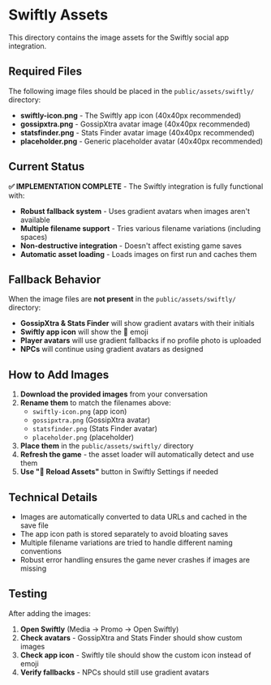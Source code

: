 # Swiftly Assets

This directory contains the image assets for the Swiftly social app integration.

## Required Files

The following image files should be placed in the `public/assets/swiftly/` directory:

- **swiftly-icon.png** - The Swiftly app icon (40x40px recommended)
- **gossipxtra.png** - GossipXtra avatar image (40x40px recommended)  
- **statsfinder.png** - Stats Finder avatar image (40x40px recommended)
- **placeholder.png** - Generic placeholder avatar (40x40px recommended)

## Current Status

**✅ IMPLEMENTATION COMPLETE** - The Swiftly integration is fully functional with:

- **Robust fallback system** - Uses gradient avatars when images aren't available
- **Multiple filename support** - Tries various filename variations (including spaces)
- **Non-destructive integration** - Doesn't affect existing game saves
- **Automatic asset loading** - Loads images on first run and caches them

## Fallback Behavior

When the image files are **not present** in the `public/assets/swiftly/` directory:

- **GossipXtra & Stats Finder** will show gradient avatars with their initials
- **Swiftly app icon** will show the 📱 emoji
- **Player avatars** will use gradient fallbacks if no profile photo is uploaded
- **NPCs** will continue using gradient avatars as designed

## How to Add Images

1. **Download the provided images** from your conversation
2. **Rename them** to match the filenames above:
   - `swiftly-icon.png` (app icon)
   - `gossipxtra.png` (GossipXtra avatar)
   - `statsfinder.png` (Stats Finder avatar)
   - `placeholder.png` (placeholder)
3. **Place them** in the `public/assets/swiftly/` directory
4. **Refresh the game** - the asset loader will automatically detect and use them
5. **Use "🔄 Reload Assets"** button in Swiftly Settings if needed

## Technical Details

- Images are automatically converted to data URLs and cached in the save file
- The app icon path is stored separately to avoid bloating saves
- Multiple filename variations are tried to handle different naming conventions
- Robust error handling ensures the game never crashes if images are missing

## Testing

After adding the images:
1. **Open Swiftly** (Media → Promo → Open Swiftly)
2. **Check avatars** - GossipXtra and Stats Finder should show custom images
3. **Check app icon** - Swiftly tile should show the custom icon instead of emoji
4. **Verify fallbacks** - NPCs should still use gradient avatars
